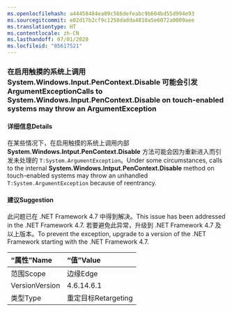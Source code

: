 ```yaml
---
ms.openlocfilehash: a44458484ea09c566defeabc9b604bd55d994e93
ms.sourcegitcommit: e02d17b2cf9c1258dadda4810a5e6072a0089aee
ms.translationtype: HT
ms.contentlocale: zh-CN
ms.lasthandoff: 07/01/2020
ms.locfileid: "85617521"
---
```

### <a name="calls-to-systemwindowsinputpencontextdisable-on-touch-enabled-systems-may-throw-an-argumentexception"></a><span data-ttu-id="5c076-101">在启用触摸的系统上调用 System.Windows.Input.PenContext.Disable 可能会引发 ArgumentException</span><span class="sxs-lookup"><span data-stu-id="5c076-101">Calls to System.Windows.Input.PenContext.Disable on touch-enabled systems may throw an ArgumentException</span></span>

#### <a name="details"></a><span data-ttu-id="5c076-102">详细信息</span><span class="sxs-lookup"><span data-stu-id="5c076-102">Details</span></span>

<span data-ttu-id="5c076-103">在某些情况下，在启用触摸的系统上调用内部 **System.Windows.Intput.PenContext.Disable** 方法可能会因为重新进入而引发未处理的 `T:System.ArgumentException`。</span><span class="sxs-lookup"><span data-stu-id="5c076-103">Under some circumstances, calls to the internal **System.Windows.Intput.PenContext.Disable** method on touch-enabled systems may throw an unhandled `T:System.ArgumentException` because of reentrancy.</span></span>

#### <a name="suggestion"></a><span data-ttu-id="5c076-104">建议</span><span class="sxs-lookup"><span data-stu-id="5c076-104">Suggestion</span></span>

<span data-ttu-id="5c076-105">此问题已在 .NET Framework 4.7 中得到解决。</span><span class="sxs-lookup"><span data-stu-id="5c076-105">This issue has been addressed in the .NET Framework 4.7.</span></span> <span data-ttu-id="5c076-106">若要避免此异常，升级到 .NET Framework 4.7 及以上版本。</span><span class="sxs-lookup"><span data-stu-id="5c076-106">To prevent the exception, upgrade to a version of the .NET Framework starting with the .NET Framework 4.7.</span></span>

| <span data-ttu-id="5c076-107">“属性”</span><span class="sxs-lookup"><span data-stu-id="5c076-107">Name</span></span>    | <span data-ttu-id="5c076-108">“值”</span><span class="sxs-lookup"><span data-stu-id="5c076-108">Value</span></span>       |
|:--------|:------------|
| <span data-ttu-id="5c076-109">范围</span><span class="sxs-lookup"><span data-stu-id="5c076-109">Scope</span></span>   | <span data-ttu-id="5c076-110">边缘</span><span class="sxs-lookup"><span data-stu-id="5c076-110">Edge</span></span>        |
| <span data-ttu-id="5c076-111">Version</span><span class="sxs-lookup"><span data-stu-id="5c076-111">Version</span></span> | <span data-ttu-id="5c076-112">4.6.1</span><span class="sxs-lookup"><span data-stu-id="5c076-112">4.6.1</span></span>       |
| <span data-ttu-id="5c076-113">类型</span><span class="sxs-lookup"><span data-stu-id="5c076-113">Type</span></span>    | <span data-ttu-id="5c076-114">重定目标</span><span class="sxs-lookup"><span data-stu-id="5c076-114">Retargeting</span></span> |

